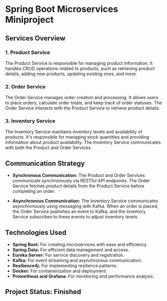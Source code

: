 # Spring Boot Microservices Miniproject

## Services Overview

### 1. Product Service
The Product Service is responsible for managing product information. It handles CRUD operations related to products, such as retrieving product details, adding new products, updating existing ones, and more.

### 2. Order Service
The Order Service manages order creation and processing. It allows users to place orders, calculate order totals, and keep track of order statuses. The Order Service interacts with the Product Service to retrieve product details.

### 3. Inventory Service
The Inventory Service maintains inventory levels and availability of products. It's responsible for managing stock quantities and providing information about product availability. The Inventory Service communicates with both the Product and Order Services.

## Communication Strategy

- **Synchronous Communication:** The Product and Order Services communicate synchronously via RESTful API endpoints. The Order Service fetches product details from the Product Service before completing an order.

- **Asynchronous Communication:** The Inventory Service communicates asynchronously using messaging with Kafka. When an order is placed, the Order Service publishes an event to Kafka, and the Inventory Service subscribes to these events to adjust inventory levels.

## Technologies Used

- **Spring Boot:** For creating microservices with ease and efficiency.
- **Spring Data:** For efficient data management and access.
- **Eureka Server:** For service discovery and registration.
- **Kafka:** For event streaming and asynchronous communication.
- **Resilience4j:** For implementing resilience patterns.
- **Docker:** For containerization and deployment.
- **Prometheus and Grafana:** For monitoring and performance analysis.

## Project Status: Finished
